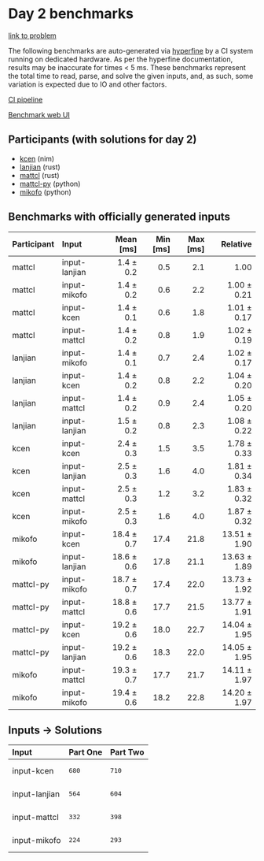 # Day 2 benchmarks

[link to problem](https://adventofcode.com/2024/day/2)

The following benchmarks are auto-generated via
[hyperfine](https://github.com/sharkdp/hyperfine) by a CI system running on
dedicated hardware. As per the hyperfine documentation, results may be
inaccurate for times < 5 ms. These benchmarks represent the total time to read,
parse, and solve the given inputs, and, as such, some variation is expected due
to IO and other factors.

[CI pipeline](http://ci.papercode.net:8080/teams/main/pipelines/aoc2024)

[Benchmark web UI](https://aoc.ancalagon.black)


## Participants (with solutions for day 2)

- [kcen](https://github.com/kcen/aoc2024) (nim)
- [lanjian](https://github.com/lanjian/aoc-2024) (rust)
- [mattcl](https://github.com/mattcl/aoc2024) (rust)
- [mattcl-py](https://github.com/mattcl/aoc2024-py) (python)
- [mikofo](https://github.com/mikofo/aoc2024) (python)


## Benchmarks with officially generated inputs

| Participant | Input | Mean [ms] | Min [ms] | Max [ms] | Relative |
|:---|:---|---:|---:|---:|---:|
| mattcl | input-lanjian | 1.4 ± 0.2 | 0.5 | 2.1 | 1.00 |
| mattcl | input-mikofo | 1.4 ± 0.2 | 0.6 | 2.2 | 1.00 ± 0.21 |
| mattcl | input-kcen | 1.4 ± 0.1 | 0.6 | 1.8 | 1.01 ± 0.17 |
| mattcl | input-mattcl | 1.4 ± 0.2 | 0.8 | 1.9 | 1.02 ± 0.19 |
| lanjian | input-mikofo | 1.4 ± 0.1 | 0.7 | 2.4 | 1.02 ± 0.17 |
| lanjian | input-kcen | 1.4 ± 0.2 | 0.8 | 2.2 | 1.04 ± 0.20 |
| lanjian | input-mattcl | 1.4 ± 0.2 | 0.9 | 2.4 | 1.05 ± 0.20 |
| lanjian | input-lanjian | 1.5 ± 0.2 | 0.8 | 2.3 | 1.08 ± 0.22 |
| kcen | input-kcen | 2.4 ± 0.3 | 1.5 | 3.5 | 1.78 ± 0.33 |
| kcen | input-lanjian | 2.5 ± 0.3 | 1.6 | 4.0 | 1.81 ± 0.34 |
| kcen | input-mattcl | 2.5 ± 0.3 | 1.2 | 3.2 | 1.83 ± 0.32 |
| kcen | input-mikofo | 2.5 ± 0.3 | 1.6 | 4.0 | 1.87 ± 0.32 |
| mikofo | input-kcen | 18.4 ± 0.7 | 17.4 | 21.8 | 13.51 ± 1.90 |
| mikofo | input-lanjian | 18.6 ± 0.6 | 17.8 | 21.1 | 13.63 ± 1.89 |
| mattcl-py | input-mikofo | 18.7 ± 0.7 | 17.4 | 22.0 | 13.73 ± 1.92 |
| mattcl-py | input-mattcl | 18.8 ± 0.6 | 17.7 | 21.5 | 13.77 ± 1.91 |
| mattcl-py | input-kcen | 19.2 ± 0.6 | 18.0 | 22.7 | 14.04 ± 1.95 |
| mattcl-py | input-lanjian | 19.2 ± 0.6 | 18.3 | 22.0 | 14.05 ± 1.95 |
| mikofo | input-mattcl | 19.3 ± 0.7 | 17.7 | 21.7 | 14.11 ± 1.97 |
| mikofo | input-mikofo | 19.4 ± 0.6 | 18.2 | 22.8 | 14.20 ± 1.97 |


## Inputs -> Solutions

| Input | Part One | Part Two |
|:---|:---|:---|
|input-kcen|<pre>680</pre>|<pre>710</pre>|
|input-lanjian|<pre>564</pre>|<pre>604</pre>|
|input-mattcl|<pre>332</pre>|<pre>398</pre>|
|input-mikofo|<pre>224</pre>|<pre>293</pre>|